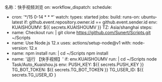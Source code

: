 名称：快手视频浏览
on:
workflow_dispatch:
schedule:
- cron: '*/15 0-14 * * *'
watch:
types: started
jobs:
build:
runs-on: ubuntu-latest
if: github.event.repository.owner.id == github.event.sender.id
env:
KUAISHOUMV: ${{ secrets.KUAISHOUMV }}
TZ: Asia/shanghai
steps:
- name: Checkout
run: |
git clone https://github.com/Sunert/Scripts.git ~/Scripts
- name: Use Node.js 12.x
uses: actions/setup-node@v1
with:
node-version: 12.x
- name: npm install
run: |
cd ~/Scripts
npm install
- name: '运行 【快手视频】'
if: env.KUAISHOUMV
run: |
cd ~/Scripts
node Task/Auto_Kuaishou.js
env:
PUSH_KEY: ${{ secrets.PUSH_KEY }}
TG_BOT_TOKEN: ${{ secrets.TG_BOT_TOKEN }}
TG_USER_ID: ${{ secrets.TG_USER_ID }

